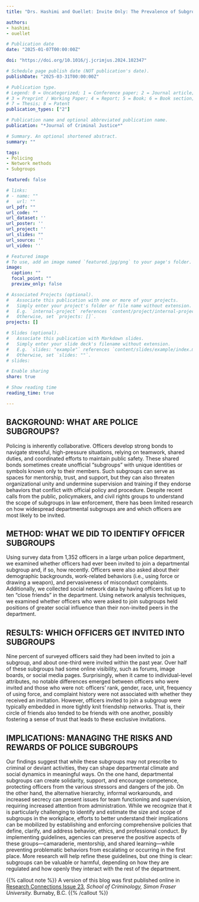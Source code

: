 ```yaml
---
title: "Drs. Hashimi and Ouellet: Invite Only: The Prevalence of Subgroups Within A Police Department"

authors:
- hashimi
- ouellet

# Publication date
date: "2025-01-07T00:00:00Z"

doi: "https://doi.org/10.1016/j.jcrimjus.2024.102347"

# Schedule page publish date (NOT publication's date).
publishDate: "2025-03-31T00:00:00Z"

# Publication type.
# Legend: 0 = Uncategorized; 1 = Conference paper; 2 = Journal article;
# 3 = Preprint / Working Paper; 4 = Report; 5 = Book; 6 = Book section;
# 7 = Thesis; 8 = Patent
publication_types: ["2"]

# Publication name and optional abbreviated publication name.
publication: "*Journal of Criminal Justice*"

# Summary. An optional shortened abstract.
summary: ""

tags:
- Policing
- Network methods
- Subgroups

featured: false

# links:
# - name: ""
#   url: ""
url_pdf: ""
url_code: ""
url_dataset: ''
url_poster: ''
url_project: ''
url_slides: ""
url_source: ''
url_video: ''

# Featured image
# To use, add an image named `featured.jpg/png` to your page's folder. 
image: 
  caption: ""
  focal_point: ""
  preview_only: false

# Associated Projects (optional).
#   Associate this publication with one or more of your projects.
#   Simply enter your project's folder or file name without extension.
#   E.g. `internal-project` references `content/project/internal-project/index.md`.
#   Otherwise, set `projects: []`.
projects: []

# Slides (optional).
#   Associate this publication with Markdown slides.
#   Simply enter your slide deck's filename without extension.
#   E.g. `slides: "example"` references `content/slides/example/index.md`.
#   Otherwise, set `slides: ""`.
# slides:

# Enable sharing
share: true

# Show reading time
reading_time: true

---
```


## BACKGROUND: WHAT ARE POLICE SUBGROUPS?

Policing is inherently collaborative. Officers develop strong bonds to navigate stressful, high-pressure situations, relying on teamwork, shared duties, and coordinated efforts to maintain public safety. These shared bonds sometimes create unofficial “subgroups” with unique identities or symbols known only to their members. Such subgroups can serve as spaces for mentorship, trust, and support, but they can also threaten organizational unity and undermine supervision and training if they endorse behaviors that conflict with official policy and procedure. Despite recent calls from the public, policymakers, and civil rights groups to understand the scope of subgroups in law enforcement, there has been limited research on how widespread departmental subgroups are and which officers are most likely to be invited.

## METHOD: WHAT WE DID TO IDENTIFY OFFICER SUBGROUPS

Using survey data from 1,352 officers in a large urban police department, we examined whether officers had ever been invited to join a departmental subgroup and, if so, how recently. Officers were also asked about their demographic backgrounds, work-related behaviors (i.e., using force or drawing a weapon), and pervasiveness of misconduct complaints. Additionally, we collected social network data by having officers list up to ten “close friends” in the department. Using network analysis techniques, we examined whether officers who were asked to join subgroups held positions of greater social influence than their non-invited peers in the department.

## RESULTS: WHICH OFFICERS GET INVITED INTO SUBGROUPS

Nine percent of surveyed officers said they had been invited to join a subgroup, and about one-third were invited within the past year. Over half of these subgroups had some online visibility, such as forums, image boards, or social media pages. Surprisingly, when it came to individual-level attributes, no notable differences emerged between officers who were invited and those who were not: officers’ rank, gender, race, unit, frequency of using force, and complaint history were not associated with whether they received an invitation. However, officers invited to join a subgroup were typically embedded in more tightly knit friendship networks. That is, their circle of friends also tended to be friends with one another, possibly fostering a sense of trust that leads to these exclusive invitations.

## IMPLICATIONS: MANAGING THE RISKS AND REWARDS OF POLICE SUBGROUPS 

Our findings suggest that while these subgroups may not prescribe to criminal or deviant activities, they can shape departmental climate and social dynamics in meaningful ways. On the one hand, departmental subgroups can create solidarity, support, and encourage competence, protecting officers from the various stressors and dangers of the job. On the other hand, the alternative hierarchy, informal workarounds, and increased secrecy can present issues for team functioning and supervision, requiring increased attention from administration. While we recognize that it is particularly challenging to identify and estimate the size and scope of subgroups in the workplace, efforts to better understand their implications can be mobilized by establishing and enforcing comprehensive policies that define, clarify, and address behavior, ethics, and professional conduct. By implementing guidelines, agencies can preserve the positive aspects of these groups—camaraderie, mentorship, and shared learning—while preventing problematic behaviors from escalating or occurring in the first place. More research will help refine these guidelines, but one thing is clear: subgroups can be valuable or harmful, depending on how they are regulated and how openly they interact with the rest of the department. 

{{% callout note %}}
A version of this blog was first published online in [Research Connections Issue 23](https://www.sfu.ca/content/dam/sfu/criminology/Documents/ResearchConnectionsArchive/20250324_ResearchConnections_Ed23_Final.pdf), *School of Criminology, Simon Fraser University.* Burnaby, B.C.
{{% /callout %}}